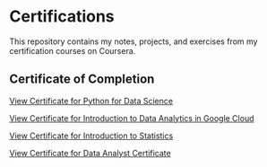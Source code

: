 # Certifications

This repository contains my notes, projects, and exercises from my certification courses on Coursera.

## Certificate of Completion

[View Certificate for Python for Data Science](https://github.com/ArefMilani/Coursera_Certifications/blob/main/certificates/python_for_data_science.pdf)

[View Certificate for Introduction to Data Analytics in Google Cloud](https://github.com/ArefMilani/Certifications/blob/main/certificates/introduction_to_data_analytics_in_google_cloud.pdf)

[View Certificate for Introduction to Statistics](https://github.com/ArefMilani/Certifications/blob/main/certificates/introduction_to_statistics.pdf)

[View Certificate for Data Analyst Certificate](https://github.com/ArefMilani/Certifications/blob/main/certificates/data_analysis_kodlasam.png)
